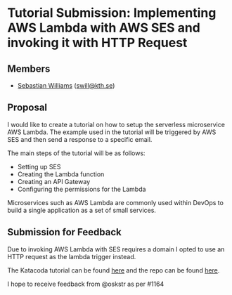 # Tutorial Submission: Implementing AWS Lambda with AWS SES and invoking it with HTTP Request
## Members
- [Sebastian Williams](https://github.com/sfkwww) (swill@kth.se)

## Proposal

I would like to create a tutorial on how to setup the serverless microservice AWS Lambda. The example used in the tutorial will be triggered by AWS SES and then send a response to a specific email.

The main steps of the tutorial will be as follows:
- Setting up SES
- Creating the Lambda function
- Creating an API Gateway
- Configuring the permissions for the Lambda

Microservices such as AWS Lambda are commonly used within DevOps to build a single application as a set of small services.

## Submission for Feedback

Due to invoking AWS Lambda with SES requires a domain I opted to use an HTTP request as the lambda trigger instead.

The Katacoda tutorial can be found [here](https://www.katacoda.com/sfkwww/scenarios/aws-lambda-ses) and the repo can be found [here](https://github.com/sfkwww/katacoda-scenarios).

I hope to receive feedback from @oskstr as per #1164
